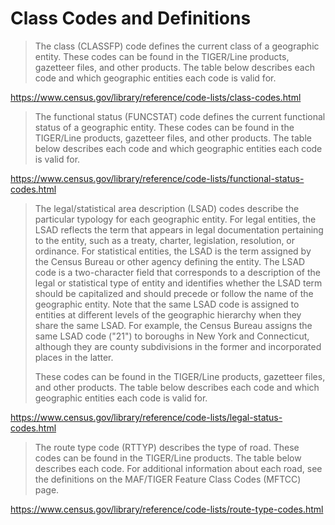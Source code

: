 # Class Codes and Definitions

> The class (CLASSFP) code defines the current class of a geographic entity. These codes can be found in the TIGER/Line products, gazetteer files, and other products. The table below describes each code and which geographic entities each code is valid for.

https://www.census.gov/library/reference/code-lists/class-codes.html

> The functional status (FUNCSTAT) code defines the current functional status of a geographic entity. These codes can be found in the TIGER/Line products, gazetteer files, and other products. The table below describes each code and which geographic entities each code is valid for.

https://www.census.gov/library/reference/code-lists/functional-status-codes.html

> The legal/statistical area description (LSAD) codes describe the particular typology for each geographic entity. For legal entities, the LSAD reflects the term that appears in legal documentation pertaining to the entity, such as a treaty, charter, legislation, resolution, or ordinance. For statistical entities, the LSAD is the term assigned by the Census Bureau or other agency defining the entity. The LSAD code is a two-character field that corresponds to a description of the legal or statistical type of entity and identifies whether the LSAD term should be capitalized and should precede or follow the name of the geographic entity. Note that the same LSAD code is assigned to entities at different levels of the geographic hierarchy when they share the same LSAD. For example, the Census Bureau assigns the same LSAD code ("21") to boroughs in New York and Connecticut, although they are county subdivisions in the former and incorporated places in the latter.
>
> These codes can be found in the TIGER/Line products, gazetteer files, and other products. The table below describes each code and which geographic entities each code is valid for.

https://www.census.gov/library/reference/code-lists/legal-status-codes.html

> The route type code (RTTYP) describes the type of road. These codes can be found in the TIGER/Line products. The table below describes each code. For additional information about each road, see the definitions on the MAF/TIGER Feature Class Codes (MFTCC) page.

https://www.census.gov/library/reference/code-lists/route-type-codes.html